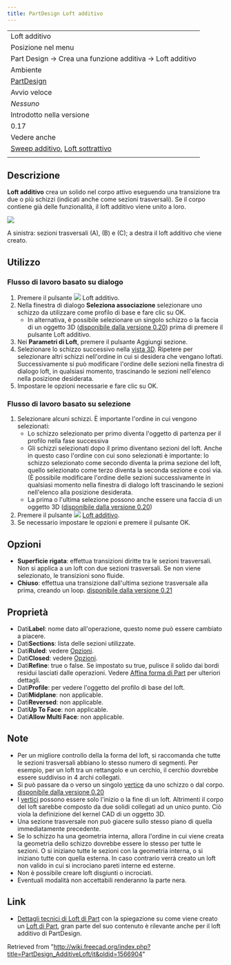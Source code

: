 ```yaml
---
title: PartDesign Loft additivo
---
```

|  |
| --- |
| Loft additivo |
| Posizione nel menu |
| Part Design → Crea una funzione additiva → Loft additivo |
| Ambiente |
| [PartDesign](/PartDesign_Workbench/it "PartDesign Workbench/it") |
| Avvio veloce |
| *Nessuno* |
| Introdotto nella versione |
| 0.17 |
| Vedere anche |
| [Sweep additivo](/PartDesign_AdditivePipe/it "PartDesign AdditivePipe/it"), [Loft sottrattivo](/PartDesign_SubtractiveLoft/it "PartDesign SubtractiveLoft/it") |
|  |

## Descrizione

**Loft additivo** crea un solido nel corpo attivo eseguendo una transizione tra due o più schizzi (indicati anche come sezioni trasversali). Se il corpo contiene già delle funzionalità, il loft additivo viene unito a loro.

![](/images/PartDesign_AddLoft_example.png)

A sinistra: sezioni trasversali (A), (B) e (C); a destra il loft additivo che viene creato.

## Utilizzo

### Flusso di lavoro basato su dialogo

1. Premere il pulsante ![](/images/PartDesign_AdditiveLoft.svg) Loft additivo.
2. Nella finestra di dialogo **Seleziona associazione** selezionare uno schizzo da utilizzare come profilo di base e fare clic su OK.
   * In alternativa, è possibile selezionare un singolo schizzo o la faccia di un oggetto 3D ([disponibile dalla versione 0.20](/Release_notes_0.20/it "Release notes 0.20/it")) prima di premere il pulsante Loft additivo.
3. Nei **Parametri di Loft**, premere il pulsante Aggiungi sezione.
4. Selezionare lo schizzo successivo nella [vista 3D](/3D_view/it "3D view/it"). Ripetere per selezionare altri schizzi nell'ordine in cui si desidera che vengano loftati. Successivamente si può modificare l'ordine delle sezioni nella finestra di dialogo loft, in qualsiasi momento, trascinando le sezioni nell'elenco nella posizione desiderata.
5. Impostare le opzioni necessarie e fare clic su OK.

### Flusso di lavoro basato su selezione

1. Selezionare alcuni schizzi. È importante l'ordine in cui vengono selezionati:
   * Lo schizzo selezionato per primo diventa l'oggetto di partenza per il profilo nella fase successiva
   * Gli schizzi selezionati dopo il primo diventano sezioni del loft. Anche in questo caso l'ordine con cui sono selezionati è importante: lo schizzo selezionato come secondo diventa la prima sezione del loft, quello selezionato come terzo diventa la seconda sezione e così via. (È possibile modificare l'ordine delle sezioni successivamente in qualsiasi momento nella finestra di dialogo loft trascinando le sezioni nell'elenco alla posizione desiderata.
   * La prima o l'ultima selezione possono anche essere una faccia di un oggetto 3D ([disponibile dalla versione 0.20](/Release_notes_0.20/it "Release notes 0.20/it"))
2. Premere il pulsante ![](/images/PartDesign_AdditiveLoft.svg) [Loft additivo](/PartDesign_AdditiveLoft "PartDesign AdditiveLoft").
3. Se necessario impostare le opzioni e premere il pulsante OK.

## Opzioni

* **Superficie rigata**: effettua transizioni diritte tra le sezioni trasversali. Non si applica a un loft con due sezioni trasversali. Se non viene selezionato, le transizioni sono fluide.
* **Chiuso**: effettua una transizione dall'ultima sezione trasversale alla prima, creando un loop. [disponibile dalla versione 0.21](/Release_notes_0.21/it "Release notes 0.21/it")

## Proprietà

* Dati**Label**: nome dato all'operazione, questo nome può essere cambiato a piacere.
* Dati**Sections**: lista delle sezioni utilizzate.
* Dati**Ruled**: vedere [Opzioni](#Opzioni).
* Dati**Closed**: vedere [Opzioni](#Opzioni).
* Dati**Refine**: true o false. Se impostato su true, pulisce il solido dai bordi residui lasciati dalle operazioni. Vedere [Affina forma di Part](/Part_RefineShape/it "Part RefineShape/it") per ulteriori dettagli.
* Dati**Profile**: per vedere l'oggetto del profilo di base del loft.
* Dati**Midplane**: non applicable.
* Dati**Reversed**: non applicable.
* Dati**Up To Face**: non applicable.
* Dati**Allow Multi Face**: non applicable.

## Note

* Per un migliore controllo della la forma del loft, si raccomanda che tutte le sezioni trasversali abbiano lo stesso numero di segmenti. Per esempio, per un loft tra un rettangolo e un cerchio, il cerchio dovrebbe essere suddiviso in 4 archi collegati.
* Si può passare da o verso un singolo [vertice](/Glossary/it#V "Glossary/it") da uno schizzo o dal corpo. [disponibile dalla versione 0.20](/Release_notes_0.20/it "Release notes 0.20/it")
* I [vertici](/Glossary/it#V "Glossary/it") possono essere solo l'inizio o la fine di un loft. Altrimenti il corpo del loft sarebbe composto da due solidi collegati ad un unico punto. Ciò viola la definizione del kernel CAD di un oggetto 3D.
* Una sezione trasversale non può giacere sullo stesso piano di quella immediatamente precedente.
* Se lo schizzo ha una geometria interna, allora l'ordine in cui viene creata la geometria dello schizzo dovrebbe essere lo stesso per tutte le sezioni. O si iniziano tutte le sezioni con la geometria interna, o si iniziano tutte con quella esterna. In caso contrario verrà creato un loft non valido in cui si incrociano pareti interne ed esterne.
* Non è possibile creare loft disgiunti o incrociati.
* Eventuali modalità non accettabili renderanno la parte nera.

## Link

* [Dettagli tecnici di Loft di Part](/Part_Loft_Technical_Details/it "Part Loft Technical Details/it") con la spiegazione su come viene creato un [Loft di Part](/Part_Loft/it "Part Loft/it"), gran parte del suo contenuto è rilevante anche per il loft additivo di PartDesign.

Retrieved from "<http://wiki.freecad.org/index.php?title=PartDesign_AdditiveLoft/it&oldid=1566904>"